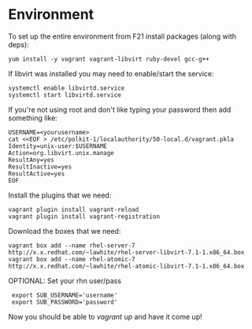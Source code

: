 
Environment
===========

To set up the entire environment from F21 install packages (along with deps):

```
yum install -y vagrant vagrant-libvirt ruby-devel gcc-g++
```

If libvirt was installed you may need to enable/start the service:

```
systemctl enable libvirtd.service
systemctl start libvirtd.service
```

If you're not using root and don't like typing your password then add
something like:

```
USERNAME=<yourusername>
cat <<EOF > /etc/polkit-1/localauthority/50-local.d/vagrant.pkla
Identity=unix-user:$USERNAME
Action=org.libvirt.unix.manage
ResultAny=yes
ResultInactive=yes
ResultActive=yes
EOF
```

Install the plugins that we need:

```
vagrant plugin install vagrant-reload
vagrant plugin install vagrant-registration
```

Download the boxes that we need:

```
vagrant box add --name rhel-server-7 http://x.x.redhat.com/~lawhite/rhel-server-libvirt-7.1-1.x86_64.box
vagrant box add --name rhel-atomic-7 http://x.x.redhat.com/~lawhite/rhel-atomic-libvirt-7.1-1.x86_64.box
```

OPTIONAL: Set your rhn user/pass

```
 export SUB_USERNAME='username'
 export SUB_PASSWORD='password'
```

Now you should be able to *vagrant up* and have it come up!
